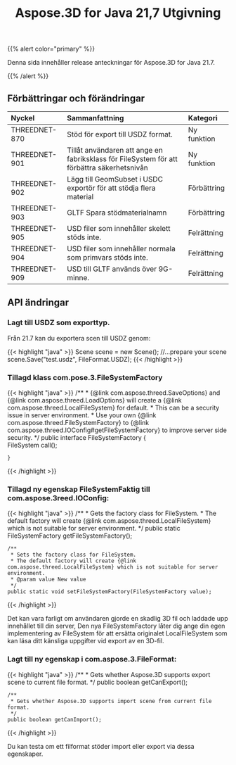﻿---
title: Aspose.3D for Java 21,7 Utgivning
type: docs
weight: 6
url: /sv/java/aspose-3d-for-java-21-7-release-notes/
---
{{% alert color="primary" %}}

Denna sida innehåller release anteckningar för Aspose.3D for Java 21.7.

{{% /alert %}}
## **Förbättringar och förändringar**

|**Nyckel**|**Sammanfattning**|**Kategori**|
|:- |:- |:- |
|THREEDNET-870 |Stöd för export till USDZ format.|Ny funktion|
|THREEDNET-901 |Tillåt användaren att ange en fabriksklass för FileSystem för att förbättra säkerhetsnivån|Ny funktion|
|THREEDNET-902 |Lägg till GeomSubset i USDC exportör för att stödja flera material|Förbättring|
|THREEDNET-903 |GLTF Spara stödmaterialnamn|Förbättring|
|THREEDNET-905 |USD filer som innehåller skelett stöds inte.|Felrättning|
|THREEDNET-904 |USD filer som innehåller normala som primvars stöds inte.|Felrättning|
|THREEDNET-909 |USD till GLTF används över 9G-minne.|Felrättning|





## API ändringar ##



### Lagt till USDZ som exporttyp. ###

Från 21.7 kan du exportera scen till USDZ genom:

{{< highlight "java" >}}
    Scene scene = new Scene();
    //...prepare your scene
    scene.Save("test.usdz", FileFormat.USDZ);
{{< /highlight >}}


### Tillagd klass com.pose.3.FileSystemFactory ###


{{< highlight "java" >}}
    /**
    * {@link com.aspose.threed.SaveOptions} and {@link com.aspose.threed.LoadOptions} will create a {@link com.aspose.threed.LocalFileSystem} for default.
    * This can be a security issue in server environment.
    * Use your own {@link com.aspose.threed.FileSystemFactory} to {@link com.aspose.threed.IOConfig#getFileSystemFactory} to improve server side security.
    */
    public interface FileSystemFactory
    {    
        FileSystem call();
        
    }
{{< /highlight >}}


### Tillagd ny egenskap FileSystemFaktig till com.aspose.3reed.IOConfig:


{{< highlight "java" >}}
    /**
     * Gets the factory class for FileSystem.
     * The default factory will create {@link com.aspose.threed.LocalFileSystem} which is not suitable for server environment.
     */
    public static FileSystemFactory getFileSystemFactory();
    
    /**
     * Sets the factory class for FileSystem.
     * The default factory will create {@link com.aspose.threed.LocalFileSystem} which is not suitable for server environment.
     * @param value New value
     */
    public static void setFileSystemFactory(FileSystemFactory value);

{{< /highlight >}}



Det kan vara farligt om användaren gjorde en skadlig 3D fil och laddade upp innehållet till din server, Den nya FileSystemFactory låter dig ange din egen implementering av FileSystem för att ersätta originalet LocalFileSystem som kan läsa ditt känsliga uppgifter vid export av en 3D-fil.







### Lagt till ny egenskap i com.aspose.3.FileFormat:

{{< highlight "java" >}}
    /**
     * Gets whether Aspose.3D supports export scene to current file format.
     */
    public boolean getCanExport();
    
    /**
     * Gets whether Aspose.3D supports import scene from current file format.
     */
    public boolean getCanImport();

{{< /highlight >}}

Du kan testa om ett filformat stöder import eller export via dessa egenskaper.